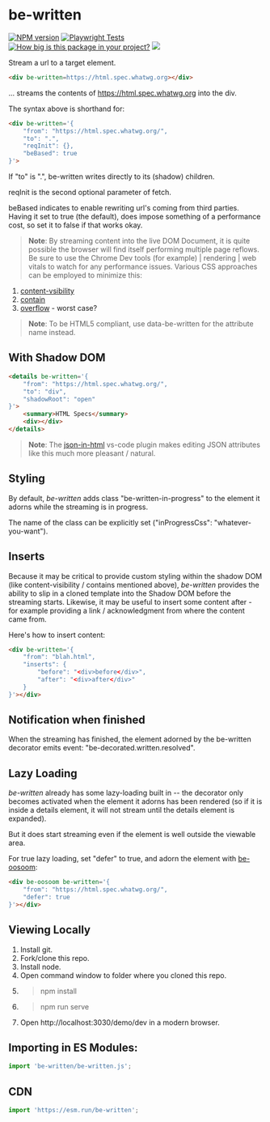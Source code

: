 # be-written

[![NPM version](https://badge.fury.io/js/be-written.png)](http://badge.fury.io/js/be-written)
[![Playwright Tests](https://github.com/bahrus/be-written/actions/workflows/CI.yml/badge.svg?branch=baseline)](https://github.com/bahrus/be-written/actions/workflows/CI.yml)
[![How big is this package in your project?](https://img.shields.io/bundlephobia/minzip/be-written?style=for-the-badge)](https://bundlephobia.com/result?p=be-written)
<img src="http://img.badgesize.io/https://cdn.jsdelivr.net/npm/be-written?compression=gzip">

Stream a url to a target element.

```html
<div be-written=https://html.spec.whatwg.org></div>
```

... streams the contents of https://html.spec.whatwg.org into the div.

The syntax above is shorthand for:

```html
<div be-written='{
    "from": "https://html.spec.whatwg.org/",
    "to": ".",
    "reqInit": {},
    "beBased": true
}'>
```

If "to" is ".", be-written  writes directly to its (shadow) children.

reqInit is the second optional parameter of fetch.

beBased indicates to enable rewriting url's coming from third parties.  Having it set to true (the default), does impose something of a performance cost, so set it to false if that works okay.

> **Note**:   By streaming content into the live DOM Document, it is quite possible the browser will find itself performing multiple page reflows.  Be sure to use the Chrome Dev tools (for example) | rendering | web vitals to watch for any performance issues.  Various CSS approaches can be employed to minimize this:

1.  [content-vsibility](https://developer.mozilla.org/en-US/docs/Web/CSS/content-visibility)
2.  [contain](https://developer.mozilla.org/en-US/docs/Web/CSS/contain)
3.  [overflow](https://developer.mozilla.org/en-US/docs/Web/CSS/overflow) - worst case?

> **Note**:  To be HTML5 compliant, use data-be-written for the attribute name instead.


## With Shadow DOM

```html
<details be-written='{
    "from": "https://html.spec.whatwg.org/",
    "to": "div",
    "shadowRoot": "open"
}'>
    <summary>HTML Specs</summary>
    <div></div>
</details>
```

> **Note**:  The [json-in-html](https://marketplace.visualstudio.com/items?itemName=andersonbruceb.json-in-html#:~:text=In%20addition%2C%20json-in-html%20supports%20editing%20json%20within%20html,which%20often%20make%20heavy%20use%20of%20JSON-serialized%20attributes.) vs-code plugin makes editing JSON attributes like this much more pleasant / natural.

## Styling

By default, *be-written* adds class "be-written-in-progress" to the element it adorns while the streaming is in progress.

The name of the class can be explicitly set ("inProgressCss": "whatever-you-want").

## Inserts

Because it may be critical to provide custom styling within the shadow DOM (like content-visibility / contains mentioned above), *be-written* provides the ability to slip in a cloned template into the Shadow DOM before the streaming starts.  Likewise, it may be useful to insert some content after - for example providing a link / acknowledgment from where the content came from.

Here's how to insert content:

```html
<div be-written='{
    "from": "blah.html",
    "inserts": {
        "before": "<div>before</div>",
        "after": "<div>after</div>"
    }
}'></div>
```

## Notification when finished

When the streaming has finished, the element adorned by the be-written decorator emits event: "be-decorated.written.resolved".

## Lazy Loading

*be-written* already has some lazy-loading built in -- the decorator only becomes activated when the element it adorns has been rendered (so if it is inside a details element, it will not stream until the details element is expanded).

But it does start streaming even if the element is well outside the viewable area.

For true lazy loading, set "defer" to true, and adorn the element with [be-oosoom](https://github.com/bahrus/be-oosoom):

```html
<div be-oosoom be-written='{
    "from": "https://html.spec.whatwg.org/",
    "defer": true
}'></div>
```

## Viewing Locally

1.  Install git.
2.  Fork/clone this repo.
3.  Install node.
4.  Open command window to folder where you cloned this repo.
5.  > npm install
6.  > npm run serve
7.  Open http://localhost:3030/demo/dev in a modern browser.

## Importing in ES Modules:

```JavaScript
import 'be-written/be-written.js';
```

## CDN

```JavaScript
import 'https://esm.run/be-written';

```

